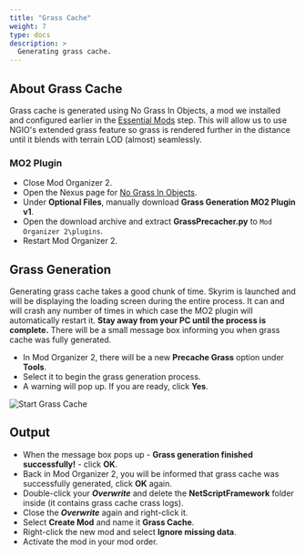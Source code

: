 ```yaml
---
title: "Grass Cache"
weight: 7
type: docs
description: >
  Generating grass cache.
---
```


## About Grass Cache

Grass cache is generated using No Grass In Objects, a mod we installed and configured earlier in the [Essential Mods](/tpf/mod-installation/essential-mods) step. This will allow us to use NGIO's extended grass feature so grass is rendered further in the distance until it blends with terrain LOD (almost) seamlessly.

### MO2 Plugin

- Close Mod Organizer 2.
- Open the Nexus page for [No Grass In Objects](https://www.nexusmods.com/skyrimspecialedition/mods/42161?tab=files).
- Under **Optional Files**, manually download **Grass Generation MO2 Plugin v1**.
- Open the download archive and extract **GrassPrecacher.py** to `Mod Organizer 2\plugins`.
- Restart Mod Organizer 2.

## Grass Generation

Generating grass cache takes a good chunk of time. Skyrim is launched and will be displaying the loading screen during the entire process. It can and will crash any number of times in which case the MO2 plugin will automatically restart it. **Stay away from your PC until the process is complete.** There will be a small message box informing you when grass cache was fully generated.

- In Mod Organizer 2, there will be a new **Precache Grass** option under **Tools**.
- Select it to begin the grass generation process.
- A warning will pop up. If you are ready, click **Yes**.

![Start Grass Cache](/Pictures/tpf/finalisation/start-grass-cache.png)

## Output

- When the message box pops up - **Grass generation finished successfully!** - click **OK**.
- Back in Mod Organizer 2, you will be informed that grass cache was successfully generated, click **OK** again.
- Double-click your ***Overwrite*** and delete the **NetScriptFramework** folder inside (it contains grass cache crass logs).
- Close the ***Overwrite*** again and right-click it.
- Select **Create Mod** and name it **Grass Cache**.
- Right-click the new mod and select **Ignore missing data**.
- Activate the mod in your mod order.